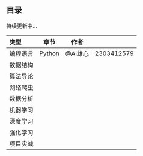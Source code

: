 ## 目录

持续更新中...

| 类型     | 章节                                                       | 作者    |            |
| :------- | ---------------------------------------------------------- | ------- | ---------- |
| 编程语言 | [Python](./LearnNotes/Programinglanguage/Python/基础篇.md) | @Ai雄心 | 2303412579 |
| 数据结构 |                                                            |         |            |
| 算法导论 |                                                            |         |            |
| 网络爬虫 |                                                            |         |            |
| 数据分析 |                                                            |         |            |
| 机器学习 |                                                            |         |            |
| 深度学习 |                                                            |         |            |
| 强化学习 |                                                            |         |            |
| 项目实战 |                                                            |         |            |

